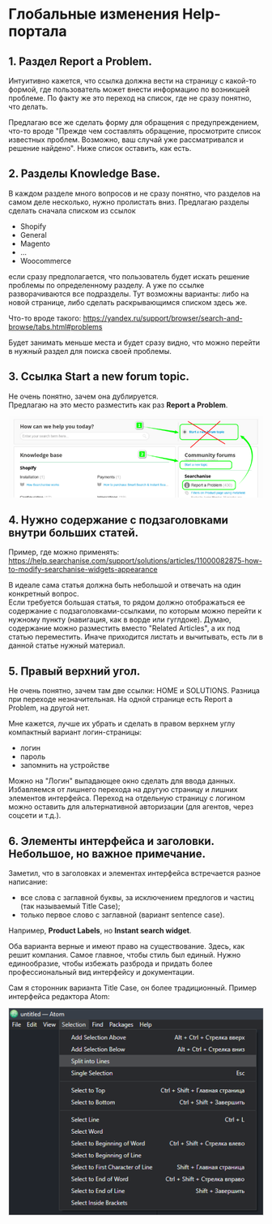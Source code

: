 # Глобальные изменения Help-портала

## 1. Раздел **Report a Problem**.

Интуитивно кажется, что ссылка должна вести на страницу с какой-то формой, где пользователь может внести информацию по возникшей проблеме. По факту же это переход на список, где не сразу понятно, что делать.

Предлагаю все же сделать форму для обращения с предупреждением, что-то вроде "Прежде чем составлять обращение, просмотрите список известных проблем. Возможно, ваш случай уже рассматривался и решение найдено". Ниже список оставить, как есть.

## 2. Разделы Knowledge Base.

В каждом разделе много вопросов и не сразу понятно, что разделов на самом деле несколько, нужно пролистать вниз.
Предлагаю разделы сделать сначала списком из ссылок

- Shopify
- General
- Magento
- ...
- Woocommerce

если сразу предполагается, что пользователь будет искать решение проблемы по определенному разделу. А уже по ссылке разворачиваются все подразделы. Тут возможны варианты: либо на новой странице, либо сделать раскрывающимся списком здесь же.

Что-то вроде такого:
https://yandex.ru/support/browser/search-and-browse/tabs.html#problems

Будет занимать меньше места и будет сразу видно, что можно перейти в нужный раздел для поиска своей проблемы.

## 3. Ссылка **Start a new forum topic**.

Не очень понятно, зачем она дублируется.   
Предлагаю на это место разместить как раз **Report a Problem**.

![changing-places](https://github.com/ded-ared/shopify/blob/main/images/help-1.png)

## 4. Нужно содержание с подзаголовками внутри больших статей.

Пример, где можно применять:
https://help.searchanise.com/support/solutions/articles/11000082875-how-to-modify-searchanise-widgets-appearance

В идеале сама статья должна быть небольшой и отвечать на один конкретный вопрос.   
Если требуется большая статья, то рядом должно отображаться ее содержание с подзаголовками-ссылками, по которым можно перейти к нужному пункту (навигация, как в ворде или гуглдоке). Думаю, содержание можно разместить вместо "Related Articles", а их под статью переместить.
Иначе приходится листать и вычитывать, есть ли в данной статье нужный материал.

## 5. Правый верхний угол.

Не очень понятно, зачем там две ссылки: HOME и SOLUTIONS. Разница при переходе незначительная. На одной странице есть Report a Problem, на другой нет.

Мне кажется, лучше их убрать и сделать в правом верхнем углу компактный вариант логин-страницы:
- логин
- пароль
- запомнить на устройстве

Можно на "Логин" выпадающее окно сделать для ввода данных.   
Избавляемся от лишнего перехода на другую страницу и лишних элементов интерфейса.
Переход на отдельную страницу с логином можно оставить для альтернативной авторизации (для агентов, через соцсети и т.д.).

## 6. Элементы интерфейса и заголовки. Небольшое, но важное примечание.

Заметил, что в заголовках и элементах интерфейса встречается разное написание:   
- все слова с заглавной буквы, за исключением предлогов и частиц (так называемый Title Case);
- только первое слово с заглавной (вариант sentence case).

Например, **Product Labels**, но **Instant search widget**.

Оба варианта верные и имеют право на существование. Здесь, как решит компания. Самое главное, чтобы стиль был единый. Нужно единообразие, чтобы избежать разброда и придать более профессиональный вид интерфейсу и документации.

Сам я сторонник варианта Title Case, он более традиционный.
Пример интерфейса редактора Atom:   

![interface](https://github.com/ded-ared/shopify/blob/main/images/inteface.png)
